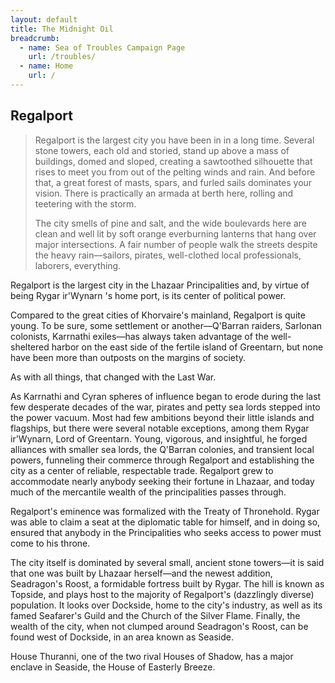 ```yaml
---
layout: default
title: The Midnight Oil
breadcrumb:
  - name: Sea of Troubles Campaign Page
    url: /troubles/
  - name: Home
    url: /
---
```

## Regalport

> Regalport is the largest city you have been in in a long time. Several stone towers, each old and storied, stand up above a mass of buildings, domed and sloped, creating a sawtoothed silhouette that rises to meet you from out of the pelting winds and rain. And before that, a great forest of masts, spars, and furled sails dominates your vision. There is practically an armada at berth here, rolling and teetering with the storm.
> 
> The city smells of pine and salt, and the wide boulevards here are clean and well lit by soft orange everburning lanterns that hang over major intersections. A fair number of people walk the streets despite the heavy rain—sailors, pirates, well-clothed local professionals, laborers, everything.

Regalport is the largest city in the Lhazaar Principalities and, by virtue of being Rygar ir'Wynarn 's home port, is its center of political power.

Compared to the great cities of Khorvaire's mainland, Regalport is quite young. To be sure, some settlement or another—Q'Barran raiders, Sarlonan colonists, Karrnathi exiles—has always taken advantage of the well-sheltered harbor on the east side of the fertile island of Greentarn, but none have been more than outposts on the margins of society.

As with all things, that changed with the Last War.

As Karrnathi and Cyran spheres of influence began to erode during the last few desperate decades of the war, pirates and petty sea lords stepped into the power vacuum. Most had few ambitions beyond their little islands and flagships, but there were several notable exceptions, among them Rygar ir'Wynarn, Lord of Greentarn. Young, vigorous, and insightful, he forged alliances with smaller sea lords, the Q'Barran colonies, and transient local powers, funneling their commerce through Regalport and establishing the city as a center of reliable, respectable trade. Regalport grew to accommodate nearly anybody seeking their fortune in Lhazaar, and today much of the mercantile wealth of the principalities passes through.

Regalport's eminence was formalized with the Treaty of Thronehold. Rygar was able to claim a seat at the diplomatic table for himself, and in doing so, ensured that anybody in the Principalities who seeks access to power must come to his throne.

The city itself is dominated by several small, ancient stone towers—it is said that one was built by Lhazaar herself—and the newest addition, Seadragon's Roost, a formidable fortress built by Rygar. The hill is known as Topside, and plays host to the majority of Regalport's (dazzlingly diverse) population. It looks over Dockside, home to the city's industry, as well as its famed Seafarer's Guild and the Church of the Silver Flame. Finally, the wealth of the city, when not clumped around Seadragon's Roost, can be found west of Dockside, in an area known as Seaside.

House Thuranni, one of the two rival Houses of Shadow, has a major enclave in Seaside, the House of Easterly Breeze.
